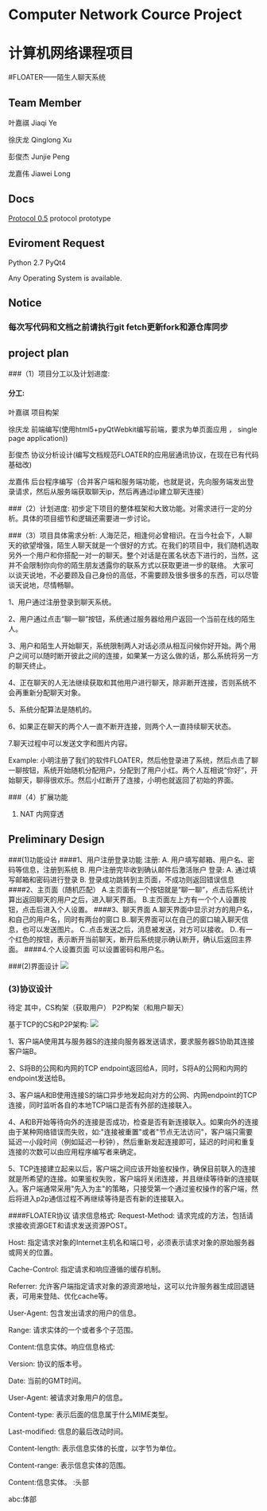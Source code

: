 # Computer Network Cource Project
# 计算机网络课程项目
#FLOATER——陌生人聊天系统

## Team Member

叶嘉祺 Jiaqi Ye

徐庆龙 Qinglong Xu

彭俊杰 Junjie Peng

龙嘉伟 Jiawei Long

## Docs
[Protocol 0.5](https://github.com/ghostbody/computer-network/blob/master/doc/protocolV0.5.md) protocol prototype

## Eviroment Request

Python 2.7
PyQt4

Any Operating System is available.

## Notice
### 每次写代码和文档之前请执行git fetch更新fork和源仓库同步

## project plan
###（1）项目分工以及计划进度:
#### 分工:

叶嘉祺  项目构架

徐庆龙  前端编写(使用html5+pyQtWebkit编写前端，要求为单页面应用 ， single page application))

彭俊杰  协议分析设计(编写文档规范FLOATER的应用层通讯协议，在现在已有代码基础改)

龙嘉伟  后台程序编写（合并客户端和服务端功能，也就是说，先向服务端发出登录请求，然后从服务端获取聊天ip，然后再通过ip建立聊天连接）

###（2）计划进度:
 初步定下项目的整体框架和大致功能。对需求进行一定的分析。具体的项目细节和逻辑还需要进一步讨论。

###（3）项目具体需求分析:
 人海茫茫，相逢何必曾相识。在当今社会下，人聊天的欲望增强，陌生人聊天就是一个很好的方式。在我们的项目中，我们随机选取另外一个用户和你搭配一对一的聊天。整个对话是在匿名状态下进行的，当然，这并不会限制你向你的陌生朋友透露你的联系方式以获取更进一步的联络。
大家可以谈天说地，不必要顾及自己身份的高低，不需要顾及很多很多的东西，可以尽管谈天说地，尽情畅聊。

1、用户通过注册登录到聊天系统。

2、用户通过点击“聊一聊”按钮，系统通过服务器给用户返回一个当前在线的陌生人。

3、用户和陌生人开始聊天，系统限制两人对话必须从相互问候你好开始。两个用户之间可以随时断开彼此之间的连接，如果某一方这么做的话，那么系统将另一方的聊天终止。

4、正在聊天的人无法继续获取和其他用户进行聊天，除非断开连接，否则系统不会再重新分配聊天对象。

5、系统分配算法是随机的。

6、如果正在聊天的两个人一直不断开连接，则两个人一直持续聊天状态。

7.聊天过程中可以发送文字和图片内容。

Example:
小明注册了我们的软件FLOATER，然后他登录进了系统，然后点击了聊一聊按钮，系统开始随机分配用户，分配到了用户小红。两个人互相说“你好”，开始聊天，聊得很欢乐。然后小红断开了连接，小明也就返回了初始的界面。

###（4）扩展功能
1. NAT 内网穿透

## Preliminary Design

###(1)功能设计
####1、用户注册登录功能
注册:
   A. 用户填写邮箱、用户名、密码等信息，注册到系统
   B. 用户注册完毕收到确认邮件后激活账户
登录:
   A. 通过填写邮箱和密码进行登录
   B. 登录成功跳转到主页面，不成功则返回错误信息
####2、主页面（随机匹配）
A.主页面有一个按钮就是“聊一聊”，点击后系统计算出返回聊天的用户之后，进入聊天界面。
B.主页面左上方有一个个人设置按钮，点击后进入个人设置。
####3、聊天界面
A.聊天界面中显示对方的用户名，和自己的用户名，同时有两台的窗口
B..聊天界面可以在自己的窗口输入聊天信息，也可以发送图片。
C..点击发送之后，消息被发送，对方可以接收。
D..有一个红色的按钮，表示断开当前聊天，断开后系统提示确认断开，确认后返回主界面。
####4.个人设置页面
可以设置密码和用户名。

###(2)界面设计
![](https://github.com/ghostbody/computer-network/blob/master/doc/UI.png?raw=true)

### (3)协议设计
待定
其中，CS构架（获取用户）
P2P构架（和用户聊天）

基于TCP的CS和P2P架构:
![](https://github.com/ghostbody/computer-network/blob/master/doc/protocol.png?raw=true)

1、客户端A使用其与服务器S的连接向服务器发送请求，要求服务器S协助其连接客户端B。

2、S将B的公网和内网的TCP endpoint返回给A，同时，S将A的公网和内网的endpoint发送给B。

3、客户端A和B使用连接S的端口异步地发起向对方的公网、内网endpoint的TCP连接，同时监听各自的本地TCP端口是否有外部的连接联入。

4、A和B开始等待向外的连接是否成功，检查是否有新连接联入。如果向外的连接由于某种网络错误而失败，如:"连接被重置"或者"节点无法访问"，客户端只需要延迟一小段时间（例如延迟一秒钟），然后重新发起连接即可，延迟的时间和重复连接的次数可以由应用程序编写者来确定。

5、TCP连接建立起来以后，客户端之间应该开始鉴权操作，确保目前联入的连接就是所希望的连接。如果鉴权失败，客户端将关闭连接，并且继续等待新的连接联入。客户端通常采用"先入为主"的策略，只接受第一个通过鉴权操作的客户端，然后将进入p2p通信过程不再继续等待是否有新的连接联入。

####FLOATER协议
请求信息格式:
Request-Method: 请求完成的方法，包括请求接收资源GET和请求发送资源POST。

Host: 指定请求对象的Internet主机名和端口号，必须表示请求对象的原始服务器或网关的位置。

Cache-Control: 指定请求和响应遵循的缓存机制。

Referrer: 允许客户端指定请求对象的源资源地址，这可以允许服务器生成回退链表，可用来登陆、优化cache等。

User-Agent: 包含发出请求的用户的信息。

Range: 请求实体的一个或者多个子范围。

Content:信息实体。响应信息格式:

Version: 协议的版本号。

Date: 当前的GMT时间。

User-Agent: 被请求对象用户的信息。

Content-type: 表示后面的信息属于什么MIME类型。

Last-modified: 信息的最后改动时间。

Content-length: 表示信息实体的长度，以字节为单位。

Content-range: 表示信息实体的范围。

Content:信息实体。 :头部

abc:体部
